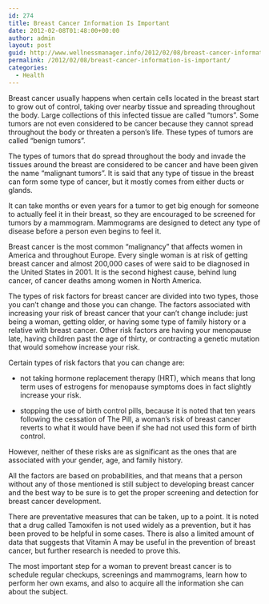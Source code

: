 ```yaml
---
id: 274
title: Breast Cancer Information Is Important
date: 2012-02-08T01:48:00+00:00
author: admin
layout: post
guid: http://www.wellnessmanager.info/2012/02/08/breast-cancer-information-is-important/
permalink: /2012/02/08/breast-cancer-information-is-important/
categories:
  - Health
---
```

Breast cancer usually happens when certain cells located in the breast start to grow out of control, taking over nearby tissue and spreading throughout the body. Large collections of this infected tissue are called &#8220;tumors&#8221;. Some tumors are not even considered to be cancer because they cannot spread throughout the body or threaten a person&#8217;s life. These types of tumors are called &#8220;benign tumors&#8221;. 

The types of tumors that do spread throughout the body and invade the tissues around the breast are considered to be cancer and have been given the name &#8220;malignant tumors&#8221;. It is said that any type of tissue in the breast can form some type of cancer, but it mostly comes from either ducts or glands. 

It can take months or even years for a tumor to get big enough for someone to actually feel it in their breast, so they are encouraged to be screened for tumors by a mammogram. Mammograms are designed to detect any type of disease before a person even begins to feel it. 

Breast cancer is the most common &#8220;malignancy&#8221; that affects women in America and throughout Europe. Every single woman is at risk of getting breast cancer and almost 200,000 cases of were said to be diagnosed in the United States in 2001. It is the second highest cause, behind lung cancer, of cancer deaths among women in North America. 

The types of risk factors for breast cancer are divided into two types, those you can&#8217;t change and those you can change. The factors associated with increasing your risk of breast cancer that your can&#8217;t change include: just being a woman, getting older, or having some type of family history or a relative with breast cancer. Other risk factors are having your menopause late, having children past the age of thirty, or contracting a genetic mutation that would somehow increase your risk. 

Certain types of risk factors that you can change are: 

- not taking hormone replacement therapy (HRT), which means that long term uses of estrogens for menopause symptoms does in fact slightly increase your risk. 

- stopping the use of birth control pills, because it is noted that ten years following the cessation of The Pill, a woman&#8217;s risk of breast cancer reverts to what it would have been if she had not used this form of birth control. 

However, neither of these risks are as significant as the ones that are associated with your gender, age, and family history. 

All the factors are based on probabilities, and that means that a person without any of those mentioned is still subject to developing breast cancer and the best way to be sure is to get the proper screening and detection for breast cancer development. 

There are preventative measures that can be taken, up to a point. It is noted that a drug called Tamoxifen is not used widely as a prevention, but it has been proved to be helpful in some cases. There is also a limited amount of data that suggests that Vitamin A may be useful in the prevention of breast cancer, but further research is needed to prove this. 

The most important step for a woman to prevent breast cancer is to schedule regular checkups, screenings and mammograms, learn how to perform her own exams, and also to acquire all the information she can about the subject.